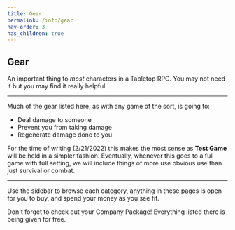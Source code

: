 ```yaml
---
title: Gear
permalink: /info/gear
nav-order: 3
has_children: true
---
```


## Gear

An important thing to *most* characters in a Tabletop RPG. You may not need it but you may find it really helpful.

---

Much of the gear listed here, as with any game of the sort, is going to:

* Deal damage to someone
* Prevent you from taking damage
* Regenerate damage done to you

For the time of writing (2/21/2022) this makes the most sense as **Test Game** will be held in a simpler fashion. Eventually, whenever this goes to a full game with full setting, we will include things of more use obvious use than just survival or combat.

---

Use the sidebar to browse each category, anything in these pages is open for you to buy, and spend your money as you see fit.

Don't forget to check out your Company Package! Everything listed there is being given for free.
